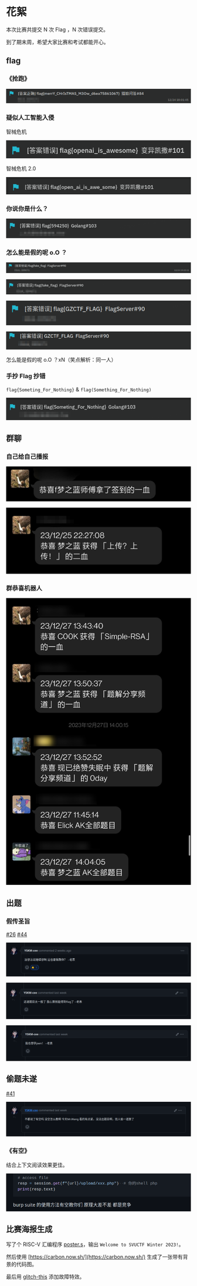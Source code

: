 # 花絮

本次比赛共提交 N 次 Flag ，N 次错误提交。

到了期末周，希望大家比赛和考试都能开心。

## flag

### 《抢跑》

![抢跑](./images/%E6%8A%A2%E8%B7%91.png)

### 疑似人工智能入侵

智械危机

![智械危机](./images/%E6%99%BA%E6%A2%B0%E5%8D%B1%E6%9C%BA.png)

智械危机 2.0

![智械危机2](./images/%E6%99%BA%E6%A2%B0%E5%8D%B1%E6%9C%BA2.png)

### 你说你是什么？

![594250](./images/594250.png)

### 怎么能是假的呢 o.O ？

![怎么能是假的呢](./images/%E6%80%8E%E4%B9%88%E8%83%BD%E6%98%AF%E5%81%87%E7%9A%84%E5%91%A2.png)

![怎么能是假的呢x2](./images/%E6%80%8E%E4%B9%88%E8%83%BD%E6%98%AF%E5%81%87%E7%9A%84%E5%91%A2x2.png)

![怎么能是假的呢x3](./images/%E6%80%8E%E4%B9%88%E8%83%BD%E6%98%AF%E5%81%87%E7%9A%84%E5%91%A2x3.png)

![怎么能是假的呢xN](./images/%E6%80%8E%E4%B9%88%E8%83%BD%E6%98%AF%E5%81%87%E7%9A%84%E5%91%A2xN.png)

怎么能是假的呢 o.O ？xN（笑点解析：同一人）

### 手抄 Flag 抄错

`flag{Someting_For_Nothing}` & `flag(Something_For_Nothing)`

![抄都抄错来](./images/%E6%8A%84%E9%83%BD%E6%8A%84%E9%94%99%E6%9D%A5.png)

## 群聊

### 自己给自己播报

![自己给自己播报](./images/%E8%87%AA%E5%B7%B1%E7%BB%99%E8%87%AA%E5%B7%B1%E6%92%AD%E6%8A%A5.jpg)

![自己给自己播报x2](./images/%E8%87%AA%E5%B7%B1%E7%BB%99%E8%87%AA%E5%B7%B1%E6%92%AD%E6%8A%A5x2.jpg)

### 群恭喜机器人

![恭喜](./images/%E6%81%AD%E5%96%9C.jpg)

## 出题

### 假传圣旨

[#26](https://github.com/SVUCTF/SVUCTF-WINTER-2023/issues/26) [#44](https://github.com/SVUCTF/SVUCTF-WINTER-2023/issues/44)

![假传圣旨](./images/%E5%81%87%E4%BC%A0%E5%9C%A3%E6%97%A8.png)

![假传圣旨x2](./images/%E5%81%87%E4%BC%A0%E5%9C%A3%E6%97%A8x2.png)

![假传圣旨x3](./images/%E5%81%87%E4%BC%A0%E5%9C%A3%E6%97%A8x3.png)

## 偷题未遂

[#41](https://github.com/SVUCTF/SVUCTF-WINTER-2023/issues/41#issuecomment-1865410342)

![偷题未遂](./images/%E5%81%B7%E9%A2%98%E6%9C%AA%E9%81%82.png)

### 《有空》

结合上下文阅读效果更佳。

![有空](./images/%E6%9C%89%E7%A9%BA.png)

## 比赛海报生成

写了个 RISC-V 汇编程序 [poster.s](../assets/poster.s)，输出 `Welcome to SVUCTF Winter 2023!`。

然后使用 [https://carbon.now.sh/](https://carbon.now.sh/) 生成了一张带有背景的代码图。

最后用 [glitch-this](https://github.com/TotallyNotChase/glitch-this) 添加故障特效。
